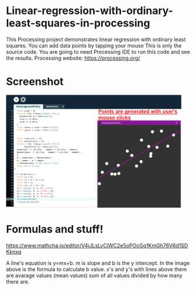 # Linear-regression-with-ordinary-least-squares-in-processing
This Processing project demonstrates linear regression with ordinary least squares. You can add data points by tapping your mouse
This is only the source code. You are going to need Processing IDE to run this code and see the results.
Processing website: https://processing.org/
# Screenshot
<img src="/ssforlinearreg/ss1.png?raw=true" width="480">

# Formulas and stuff!
https://www.mathcha.io/editor/V4jJLsLvCjWC2e5oPOcGq1KmGh76V6d1SDKknxq





A line's equation is y=mx+b. m is slope and b is the y intercept.
In the image above is the formula to calculate b value.
x's and y's with lines above them are avarage values (mean values)     sum of all values divided by how many there are.


